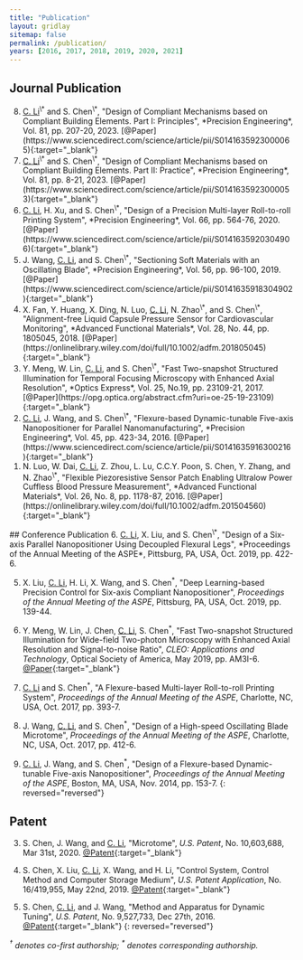 ```yaml
---
title: "Publication"
layout: gridlay
sitemap: false
permalink: /publication/
years: [2016, 2017, 2018, 2019, 2020, 2021]
---
```


<style>
.jumbotron{
    padding:3%;
    padding-bottom:10px;
    padding-top:10px;
    margin-top:10px;
    margin-bottom:30px;
}
</style>

## Journal Publication
<ol reversed="reversed">
<li><u>C. Li</u><sup>\*</sup> and S. Chen<sup>\*</sup>, "Design of Compliant Mechanisms based on Compliant Building Elements. Part I: Principles", *Precision Engineering*, Vol. 81, pp. 207-20, 2023.
[@Paper](https://www.sciencedirect.com/science/article/pii/S0141635923000065){:target="_blank"}
</li>
<li><u>C. Li</u><sup>\*</sup> and S. Chen<sup>\*</sup>, "Design of Compliant Mechanisms based on Compliant Building Elements. Part II: Practice", *Precision Engineering*, Vol. 81, pp. 8-21, 2023.
[@Paper](https://www.sciencedirect.com/science/article/pii/S0141635923000053){:target="_blank"}
</li>
<li><u>C. Li</u>, H. Xu, and S. Chen<sup>\*</sup>, "Design of a Precision Multi-layer Roll-to-roll Printing System", *Precision Engineering*, Vol. 66, pp. 564-76, 2020.
[@Paper](https://www.sciencedirect.com/science/article/pii/S0141635920304906){:target="_blank"}
</li>
<li>J. Wang, <u>C. Li</u>, and S. Chen<sup>\*</sup>, "Sectioning Soft Materials with an Oscillating Blade", *Precision Engineering*, Vol. 56, pp. 96-100, 2019.
[@Paper](https://www.sciencedirect.com/science/article/pii/S0141635918304902){:target="_blank"}
</li>
<li>X. Fan, Y. Huang, X. Ding, N. Luo, <u>C. Li</u>, N. Zhao<sup>\*</sup>, and S. Chen<sup>\*</sup>, "Alignment-free Liquid Capsule Pressure Sensor for Cardiovascular Monitoring", *Advanced Functional Materials*, Vol. 28, No. 44, pp. 1805045, 2018.
[@Paper](https://onlinelibrary.wiley.com/doi/full/10.1002/adfm.201805045){:target="_blank"}
</li>
<li>Y. Meng, W. Lin, <u>C. Li</u>, and S. Chen<sup>\*</sup>, "Fast Two-snapshot Structured Illumination for Temporal Focusing Microscopy with Enhanced Axial Resolution", *Optics Express*, Vol. 25, No.19, pp. 23109-21, 2017.
[@Paper](https://opg.optica.org/abstract.cfm?uri=oe-25-19-23109){:target="_blank"}
</li>
<li><u>C. Li</u>, J. Wang, and S. Chen<sup>\*</sup>, "Flexure-based Dynamic-tunable Five-axis Nanopositioner for Parallel Nanomanufacturing", *Precision Engineering*, Vol. 45, pp. 423-34, 2016.
[@Paper](https://www.sciencedirect.com/science/article/pii/S0141635916300216){:target="_blank"}
</li>
<li>N. Luo, W. Dai, <u>C. Li</u>, Z. Zhou, L. Lu, C.C.Y. Poon, S. Chen, Y. Zhang, and N. Zhao<sup>\*</sup>, "Flexible Piezoresistive Sensor Patch Enabling Ultralow Power Cuffless Blood Pressure Measurement", *Advanced Functional Materials*, Vol. 26, No. 8, pp. 1178-87, 2016.
[@Paper](https://onlinelibrary.wiley.com/doi/full/10.1002/adfm.201504560){:target="_blank"}
</li></ol>
## Conference Publication
6. <u>C. Li</u>, X. Liu, and S. Chen<sup>\*</sup>, "Design of a Six-axis Parallel Nanopositioner Using Decoupled Flexural Legs", *Proceedings of the Annual Meeting of the ASPE*, Pittsburg, PA, USA, Oct. 2019, pp. 422-6.

5. X. Liu, <u>C. Li</u>, H. Li, X. Wang, and S. Chen<sup>\*</sup>, "Deep Learning-based Precision Control for Six-axis Compliant Nanopositioner", *Proceedings of the Annual Meeting of the ASPE*, Pittsburg, PA, USA, Oct. 2019, pp. 139-44.

4. Y. Meng, W. Lin, J. Chen, <u>C. Li</u>, S. Chen<sup>\*</sup>, "Fast Two-snapshot Structured Illumination for Wide-field Two-photon Microscopy with Enhanced Axial Resolution and Signal-to-noise Ratio", *CLEO: Applications and Technology*, Optical Society of America, May 2019, pp. AM3I-6.
[@Paper](https://ieeexplore.ieee.org/abstract/document/8749995){:target="_blank"}

3. <u>C. Li</u> and S. Chen<sup>\*</sup>, "A Flexure-based Multi-layer Roll-to-roll Printing System", *Proceedings of the Annual Meeting of the ASPE*, Charlotte, NC, USA, Oct. 2017, pp. 393-7.

2. J. Wang, <u>C. Li</u>, and S. Chen<sup>\*</sup>, "Design of a High-speed Oscillating Blade Microtome", *Proceedings of the Annual Meeting of the ASPE*, Charlotte, NC, USA, Oct. 2017, pp. 412-6.

1. <u>C. Li</u>, J. Wang, and S. Chen<sup>\*</sup>, "Design of a Flexure-based Dynamic-tunable Five-axis Nanopositioner", *Proceedings of the Annual Meeting of the ASPE*, Boston, MA, USA, Nov. 2014, pp. 153-7.
{: reversed="reversed"}

## Patent
3. S. Chen, J. Wang, and <u>C. Li</u>, "Microtome", *U.S. Patent*, No. 10,603,688, Mar 31st, 2020.
[@Patent](https://patents.google.com/patent/US10603688B2/en){:target="_blank"}

2. S. Chen, X. Liu, <u>C. Li</u>, X. Wang, and H. Li, "Control System, Control Method and Computer Storage Medium", *U.S. Patent Application*, No. 16/419,955, May 22nd, 2019.
[@Patent](https://patents.google.com/patent/US20200371481A1/en){:target="_blank"}

1. S. Chen, <u>C. Li</u>, and J. Wang, "Method and Apparatus for Dynamic Tuning", *U.S. Patent*, No. 9,527,733, Dec 27th, 2016.
[@Patent](https://patents.google.com/patent/US9527733B2/en){:target="_blank"}
{: reversed="reversed"}

_<sup>&dagger;</sup> denotes co-first authorship; <sup>\*</sup> denotes corresponding authorship._
